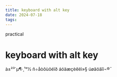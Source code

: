 ```yaml
---
title: keyboard with alt key
date: 2024-07-18
tags: 
---
```

practical 

# keyboard with alt key

à±²³´µ¶·¸¹°­½
ñ÷åòôùõéïð
áóäæçèêëì»§
úøãöâîí¬®¯

